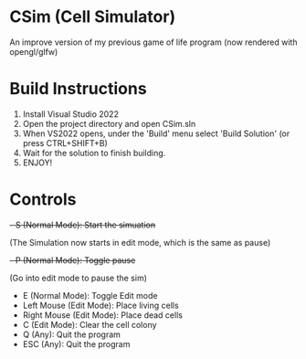 # CSim (Cell Simulator)
An improve version of my previous game of life program (now rendered with opengl/glfw)

# Build Instructions

1. Install Visual Studio 2022
2. Open the project directory and open CSim.sln
3. When VS2022 opens, under the 'Build' menu select 'Build Solution' (or press CTRL+SHIFT+B)
4. Wait for the solution to finish building.
5. ENJOY!

# Controls
~~- S (Normal Mode): Start the simuation~~

  (The Simulation now starts in edit mode, which is the same as pause)
  
~~- P (Normal Mode): Toggle pause~~

(Go into edit mode to pause the sim)
- E (Normal Mode): Toggle Edit mode
- Left Mouse (Edit Mode): Place living cells
- Right Mouse (Edit Mode): Place dead cells
- C (Edit Mode): Clear the cell colony
- Q (Any): Quit the program
- ESC (Any): Quit the program 
